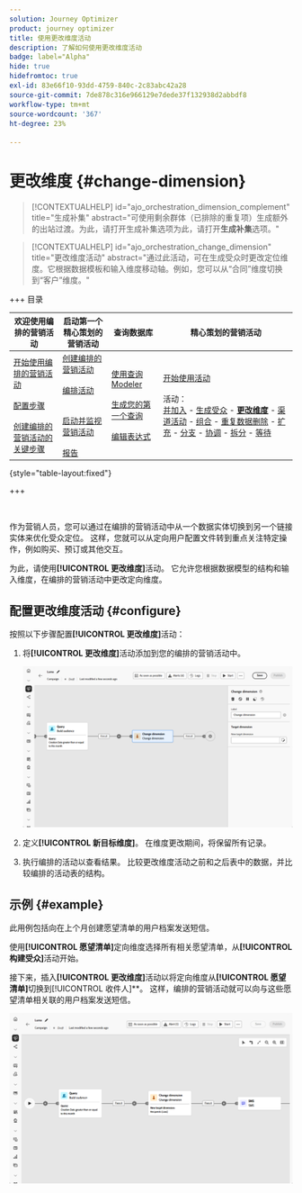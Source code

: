 ```yaml
---
solution: Journey Optimizer
product: journey optimizer
title: 使用更改维度活动
description: 了解如何使用更改维度活动
badge: label="Alpha"
hide: true
hidefromtoc: true
exl-id: 83e66f10-93dd-4759-840c-2c83abc42a28
source-git-commit: 7de878c316e966129e7dede37f132938d2abbdf8
workflow-type: tm+mt
source-wordcount: '367'
ht-degree: 23%

---
```


# 更改维度 {#change-dimension}

>[!CONTEXTUALHELP]
>id="ajo_orchestration_dimension_complement"
>title="生成补集"
>abstract="可使用剩余群体（已排除的重复项）生成额外的出站过渡。为此，请打开生成补集选项为此，请打开&#x200B;**生成补集**&#x200B;选项。"

>[!CONTEXTUALHELP]
>id="ajo_orchestration_change_dimension"
>title="更改维度活动"
>abstract="通过此活动，可在生成受众时更改定位维度。它根据数据模板和输入维度移动轴。例如，您可以从“合同”维度切换到“客户”维度。"

+++ 目录

| 欢迎使用编排的营销活动 | 启动第一个精心策划的营销活动 | 查询数据库 | 精心策划的营销活动 |
|---|---|---|---|
| [开始使用编排的营销活动](../gs-orchestrated-campaigns.md)<br/><br/>[配置步骤](../configuration-steps.md)<br/><br/>[创建编排的营销活动的关键步骤](../gs-campaign-creation.md) | [创建编排的营销活动](../create-orchestrated-campaign.md)<br/><br/>[编排活动](../orchestrate-activities.md)<br/><br/><br/>[启动并监视营销活动](../start-monitor-campaigns.md)<br/><br/>[报告](../reporting-campaigns.md) | [使用查询Modeler](../orchestrated-rule-builder.md)<br/><br/>[生成您的第一个查询](../build-query.md)<br/><br/>[编辑表达式](../edit-expressions.md) | [开始使用活动](about-activities.md)<br/><br/>活动：<br/>[并加入](and-join.md) - [生成受众](build-audience.md) - **[更改维度](change-dimension.md)** - [渠道活动](channels.md) - [组合](combine.md) - [重复数据删除](deduplication.md) - [扩充](enrichment.md) - [分支](fork.md) - [协调](reconciliation.md) - [拆分](split.md) - [等待](wait.md) |

{style="table-layout:fixed"}

+++

<br/>

作为营销人员，您可以通过在编排的营销活动中从一个数据实体切换到另一个链接实体来优化受众定位。 这样，您就可以从定向用户配置文件转到重点关注特定操作，例如购买、预订或其他交互。

为此，请使用&#x200B;**[!UICONTROL 更改维度]**&#x200B;活动。 它允许您根据数据模型的结构和输入维度，在编排的营销活动中更改定向维度。

<!--
>[!IMPORTANT]
>
>Please note that the **[!UICONTROL Change Dimension]** and **[!UICONTROL Change Data source]** activities should not be added in one row. If you need to use both activities consecutively, make sure you include an **[!UICONTROL Enrichement]** activity in between them. This ensures proper execution and prevents potential conflicts or errors.-->

## 配置更改维度活动 {#configure}

按照以下步骤配置&#x200B;**[!UICONTROL 更改维度]**&#x200B;活动：

1. 将&#x200B;**[!UICONTROL 更改维度]**&#x200B;活动添加到您的编排的营销活动中。

   ![](../assets/change-dimension.png)

1. 定义&#x200B;**[!UICONTROL 新目标维度]**。 在维度更改期间，将保留所有记录。

1. 执行编排的活动以查看结果。 比较更改维度活动之前和之后表中的数据，并比较编排的活动表的结构。

## 示例 {#example}

此用例包括向在上个月创建愿望清单的用户档案发送短信。

使用&#x200B;**[!UICONTROL 愿望清单]**&#x200B;定向维度选择所有相关愿望清单，从&#x200B;**[!UICONTROL 构建受众]**&#x200B;活动开始。

接下来，插入&#x200B;**[!UICONTROL 更改维度]**&#x200B;活动以将定向维度从&#x200B;**[!UICONTROL 愿望清单]**&#x200B;切换到&#x200B;**&#x200B;**&#x200B;[!UICONTROL 收件人]**。 这样，编排的营销活动就可以向与这些愿望清单相关联的用户档案发送短信。

![](../assets/change-dimension-example.png)
